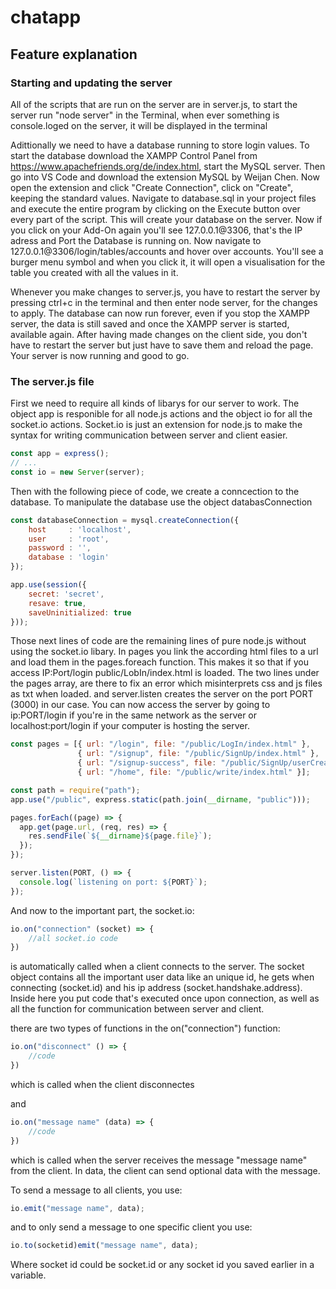# chatapp

## Feature explanation

### Starting and updating the server

All of the scripts that are run on the server are in server.js, to start the server run "node server" in the Terminal, when ever something is console.loged on the server, it will be displayed in the terminal

Adittionally we need to have a database running to store login values. To start the database download the XAMPP Control Panel from https://www.apachefriends.org/de/index.html, start the MySQL server. Then go into VS Code and download the extension MySQL by Weijan Chen. Now open the extension and click "Create Connection", click on "Create", keeping the standard values. Navigate to database.sql in your project files and execute the entire program by clicking on the Execute button over every part of the script. This will create your database on the server. Now if you click on your Add-On again you'll see 127.0.0.1@3306, that's the IP adress and Port the Database is running on. Now navigate to 127.0.0.1@3306/login/tables/accounts and hover over accounts. You'll see a burger menu symbol and when you click it, it will open a visualisation for the table you created with all the values in it.

Whenever you make changes to server.js, you have to restart the server by pressing ctrl+c in the terminal and then enter node server, for the changes to apply. The database can now run forever, even if you stop the XAMPP server, the data is still saved and once the XAMPP server is started, available again. After having made changes on the client side, you don't have to restart the server but just have to save them and reload the page. Your server is now running and good to go.

### The server.js file

First we need to require all kinds of libarys for our server to work. The object app is responible for all node.js actions and the object io for all the socket.io actions. Socket.io is just an extension for node.js to make the syntax for writing communication between server and client easier.
```javascript
const app = express();
// ...
const io = new Server(server);
```

Then with the following piece of code, we create a conncection to the database. To manipulate the database use the object databasConnection
```javascript
const databaseConnection = mysql.createConnection({
	host     : 'localhost',
	user     : 'root',
	password : '',
	database : 'login'
});

app.use(session({
	secret: 'secret',
	resave: true,
	saveUninitialized: true
}));
```

Those next lines of code are the remaining lines of pure node.js without using the socket.io libary. In pages you link the according html files to a url and load them in the pages.foreach function. This makes it so that if you access IP:Port/login public/LobIn/index.html is loaded.
The two lines under the pages array, are there to fix an error which misinterprets css and js files as txt when loaded.
and server.listen creates the server on the port PORT (3000) in our case. You can now access the server by going to ip:PORT/login if you're in the same network as the server or localhost:port/login if your computer is hosting the server.
```javascript
const pages = [{ url: "/login", file: "/public/LogIn/index.html" },
               { url: "/signup", file: "/public/SignUp/index.html" },
               { url: "/signup-success", file: "/public/SignUp/userCreated.html"},
               { url: "/home", file: "/public/write/index.html" }];

const path = require("path");
app.use("/public", express.static(path.join(__dirname, "public")));

pages.forEach((page) => {
  app.get(page.url, (req, res) => {
    res.sendFile(`${__dirname}${page.file}`);
  });
});

server.listen(PORT, () => {
  console.log(`listening on port: ${PORT}`);
});
```


And now to the important part, the socket.io:

```javascript
io.on("connection" (socket) => {
    //all socket.io code
})
```
is automatically called when a client connects to the server. The socket object contains all the important user data like an unique id, he gets when connecting (socket.id) and his ip address (socket.handshake.address). Inside here you put code that's executed once upon connection, as well as all the function for communication between server and client.

there are two types of functions in the on("connection") function:

```javascript
io.on("disconnect" () => {
    //code
})
```
which is called when the client disconnectes

and

```javascript
io.on("message name" (data) => {
    //code
})
```
which is called when the server receives the message "message name" from the client. In data, the client can send optional data with the message.


To send a message to all clients, you use:
```javascript
io.emit("message name", data);
```
and to only send a message to one specific client you use:
```javascript
io.to(socketid)emit("message name", data);
```
Where socket id could be socket.id or any socket id you saved earlier in a variable.